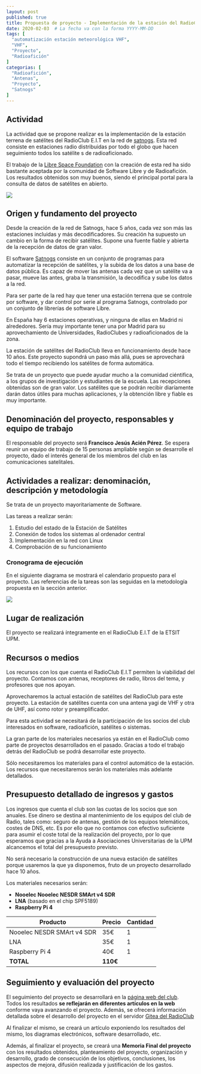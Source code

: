 ```yaml
---
layout: post
published: true
title: Propuesta de proyecto - Implementación de la estación del RadioClub en la red de SatNogs
date: 2020-02-03  # La fecha va con la forma YYYY-MM-DD
tags: [
  "automatización estación meteorológica VHF",
  "VHF",
  "Proyecto",
  "Radioafición"
]
categorias: [
  "Radioafición",
  "Antenas",
  "Proyecto",
  "Satnogs"
]
---
```


## Actividad

La actividad que se propone realizar es la implementación de la estación terrena de satélites del RadioClub E.I.T en la red de [satnogs](https://network.satnogs.org/). Esta red consiste en estaciones radio distribuidas por todo el globo que hacen seguimiento todos los satélite
s de radioaficionado.

El trabajo de la [Libre Space Foundation](https://libre.space/) con la creación de esta red ha sido bastante aceptada por la comunidad de Software Libre y de Radioafición. Los resultados obtenidos son muy buenos, siendo el principal portal para la consulta de datos de satélites en abierto.

![](/blog/2020-02-03/2_satnogs.png)

## Origen y fundamento del proyecto

Desde la creación de la red de Satnogs, hace 5 años, cada vez son más las estaciones incluidas y más decodificadores. Su creación ha supuesto un cambio en la forma de recibir satélites. Supone una fuente fiable y abierta de la recepción de datos de gran valor.

El software [Satnogs](https://network.satnogs.org/) consiste en un conjunto de programas para automatizar la recepción de satélites, y la subida de los datos a una base de datos pública. Es capaz de mover las antenas cada vez que un satélite va a pasar, mueve las antes, graba la transmisión, la decodifica y sube los datos a la red.

Para ser parte de la red hay que tener una estación terrena que se controle por software, y dar control por serie al programa Satnogs, controlado por un conjunto de librerías de software Libre.

En España hay 6 estaciones operativas, y ninguna de ellas en Madrid ni alrededores. Sería muy importante tener una por Madrid para su aprovechamiento de Universidades, RadioClubes y radioaficionados de la zona.

La estación de satélites del RadioClub lleva en funcionamiento desde hace 10 años. Este proyecto supondrá un paso más allá, pues se aprovechará todo el tiempo recibiendo los satélites de forma automática.

Se trata de un proyecto que puede ayudar mucho a la comunidad ciéntifica, a los grupos de investigación y estudiantes de la escuela. Las recepciones obtenidas son de gran valor. Los satélites que se podrán recibir diaríamente darán datos útiles para muchas aplicaciones, y la obtención libre y fiable es muy importante.

## Denominación del proyecto, responsables y equipo de trabajo

El responsable del proyecto será **Francisco Jesús Acién Pérez**. Se espera reunir un equipo de trabajo de 15 personas ampliable según se desarrolle el proyecto, dado el interés general de los miembros del club en las comunicaciones satelitales.

## Actividades a realizar: denominación, descripción y metodología

Se trata de un proyecto mayoritariamente de Software.

Las tareas a realizar serán:

1. Estudio del estado de la Estación de Satélites
2. Conexión de todos los sistemas al ordenador central
1. Implementación en la red con Linux
1. Comprobación de su funcionamiento

### Cronograma de ejecución

En el siguiente diagrama se mostrará el calendario propuesto para el proyecto. Las referencias de la tareas son las seguidas en la metodología propuesta en la sección anterior.

![](/blog/2020-02-03/crono_satnogs.png)


## Lugar de realización

El proyecto se realizará íntegramente en el RadioClub E.I.T de la ETSIT UPM.

## Recursos o medios

Los recursos con los que cuenta el RadioClub E.I.T permiten la viabilidad del proyecto. Contamos con antenas, receptores de radio, libros del tema, y profesores que nos apoyan.

Aprovecharemos la actual estación de satélites del RadioClub para este proyecto. La estación de satélites cuenta con una antena yagi de VHF y otra de UHF, así como rotor y preamplificador.

Para esta actividad se necesitará de la participación de los socios del club interesados en software, radioafición, satélites o sistemas.

La gran parte de los materiales necesarios ya están en el RadioClub como parte de proyectos desarrollados en el pasado. Gracias a todo el trabajo detrás del RadioClub se podrá desarrollar este proyecto.

Sólo necesitaremos los materiales para el control automático de la estación. Los recursos que necesitaremos serán los materiales más adelante detallados.

## Presupuesto detallado de ingresos y gastos

Los ingresos que cuenta el club son las cuotas de los socios que son anuales. Ese dinero se destina al mantenimiento de los equipos del club de Radio, tales como: seguro de antenas, gestión de los equipos telemáticos, costes de DNS, etc. Es por ello que no contamos con efectivo suficiente para asumir el coste total de la realización del proyecto, por lo que esperamos que gracias a la Ayuda a Asociaciones Universitarias de la UPM alcancemos el total del presupuesto previsto.

No será necesario la construcción de una nueva estación de satélites porque usaremos la que ya disponemos, fruto de un proyecto desarrollado hace 10 años.

Los materiales necesarios serán:

* **Nooelec Nooelec NESDR SMArt v4 SDR**
*  **LNA** (basado en el chip SPF5189)
* **Raspberry Pi 4**

| Producto | Precio | Cantidad |
|---|---|---|
| Nooelec NESDR SMArt v4 SDR | 35€ | 1 |
| LNA | 35€ | 1 |
| Raspberry Pi 4 | 40€ | 1 |
| **TOTAL** | **110€** |

## Seguimiento y evaluación del proyecto

El seguimiento del proyecto se desarrollará en la [página web del club](https://radio.clubs.etsit.upm.es/). Todos los resultados **se reflejarán en diferentes artículos en la web** conforme vaya avanzando el proyecto. Además, se ofrecerá información detallada sobre el desarrollo del proyecto en el servidor [Gitea del RadioClub](https://git.radio.clubs.etsit.upm.es/)

Al finalizar el mismo, se creará un artículo exponiendo los resultados del mismo, los diagramas electrónicos, software desarrollado, etc.

Además, al finalizar el proyecto, se creará una **Memoria Final del proyecto** con los resultados obtenidos, planteamiento del proyecto, organización y desarrollo, grado de consecución de los objetivos, conclusiones, los aspectos de mejora, difusión realizada y justificación de los gastos.

